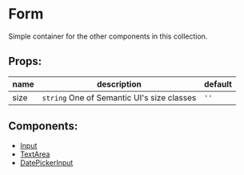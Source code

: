 # Form

Simple container for the other components in this collection.

## Props:

| name | description                                | default |
|------|--------------------------------------------|---------|
| size | `string` One of Semantic UI's size classes | `''`    |


## Components:

- [Input](Input.md)
- [TextArea](TextArea.md)
- [DatePickerInput](DatePickerInput.md)
